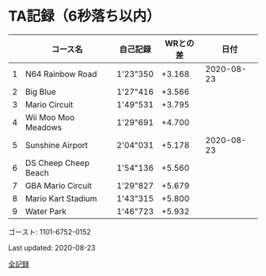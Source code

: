 # TA記録（6秒落ち以内）

||コース名|自己記録|WRとの差|日付
|--|--|--|--|--|
|1|N64 Rainbow Road|1'23"350|+3.168|2020-08-23|
|2|Big Blue|1'27"416|+3.566||
|3|Mario Circuit|1'49"531|+3.795||
|4|Wii Moo Moo Meadows|1'29"691|+4.700||
|5|Sunshine Airport|2'04"031|+5.178|2020-08-23|
|6|DS Cheep Cheep Beach|1'54"136|+5.560||
|7|GBA Mario Circuit|1'29"827|+5.679||
|8|Mario Kart Stadium|1'43"315|+5.800||
|9|Water Park|1'46"723|+5.932||

ゴースト: 1101-6752-0152

Last updated: 2020-08-23

[全記録](https://github.com/xuzijian629/xuzijian629/blob/master/ALL.md)